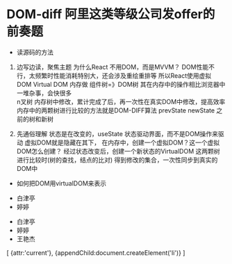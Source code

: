 # DOM-diff 阿里这类等级公司发offer的前奏题
- 读源码的方法
1. 边写边读，聚焦主题
    为什么React 不用DOM，而是MVVM？
    DOM性能不行，太频繁时性能消耗特别大，还会涉及重绘重排等
    所以React使用虚拟DOM Virtual DOM 内存做
    组件树=》DOM树 其在内存中的操作相比浏览器中一堆杂事，会快很多   
    n叉树 内存树中修改，累计完成了后，再一次性在真实DOM中修改，提高效率
    内存中的两颗树进行比较的方法就是DOM-DIFF算法 prevState newState 之前的树和新树

2. 先通俗理解
    状态是在改变的，useState 状态驱动界面，而不是DOM操作来驱动
    虚拟DOM就是隐藏在其下，
    在内存中，创建一个虚拟DOM？这一个虚拟DOM怎么创建？
    经过状态改变后，创建一个新状态的VirtualDOM
    这两颗树进行比较时(树的查找，结点的比对)
    得到修改的集合，一次性同步到真实的DOM中

- 如何把DOM用virtualDOM来表示
<ul>
    <li class="item">白津亭</li>
    <li class="item">婷婷</li>
</ul>

<ul>
    <li class="item current">白津亭</li>
    <li class="item">婷婷</li>
    <li>王艳杰</li>
</ul>

[
    {attr:'current'},
    {appendChild:document.createElement('li')}
]